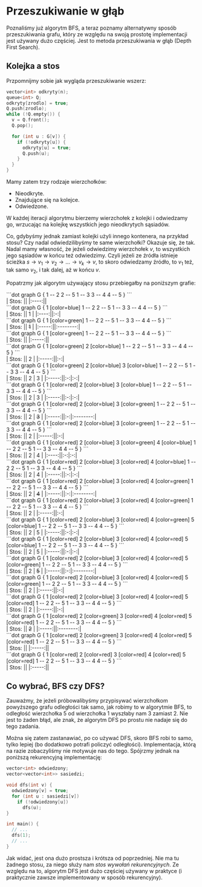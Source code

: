 # Przeszukiwanie w głąb

Poznaliśmy już algorytm BFS, a teraz poznamy alternatywny sposób przeszukiwania
grafu, który ze względu na swoją prostotę implementacji jest używany dużo
częściej. Jest to metoda przeszukiwania w głąb (Depth First Search).

## Kolejka a stos

Przpomnijmy sobie jak wygląda przeszukiwanie wszerz:

```cpp
vector<int> odkryty(n);
queue<int> Q;
odkryty[zrodlo] = true;
Q.push(zrodlo);
while (!Q.empty()) {
  v = Q.front();
  Q.pop();

  for (int u : G[v]) {
    if (!odkryty[u]) {
      odkryty[u] = true;
      Q.push(u);
    }
  }
}
```

Mamy zatem trzy rodzaje wierzchołków:

- Nieodkryte.
- Znajdujące się na kolejce.
- Odwiedzone.

W każdej iteracji algorytmu bierzemy wierzchołek z kolejki i odwiedzamy go,
wrzucając na kolejkę wszystkich jego nieodkrytych sąsiadów.

Co, gdybyśmy jednak zamiast kolejki użyli innego kontenera, na przykład stosu?
Czy nadal odwiedzilibyśmy te same wierzchołki? Okazuje się, że tak. Nadal mamy
własność, że jeżeli odwiedzimy wierzchołek $v$, to wszystkich jego sąsiadów w
końcu też odwiedzimy. Czyli jeżeli ze źródła istnieje ścieżka $s \rightarrow v_1
\rightarrow v_2 \rightarrow \ldots \rightarrow v_k \rightarrow v$, to skoro
odwiedzamy źródło, to $v_1$ też, tak samo $v_2$, i tak dalej, aż w końcu $v$.

Popatrzmy jak algorytm używający stosu przebiegałby na poniższym grafie:

<div id='graph1' markdown>
```dot
graph G {
  1 -- 2
  2 -- 5
  1 -- 3
  3 -- 4
  4 -- 5
}
```
<div class="oneline-table" markdown>
| Stos: ||
|:----:||
</div>
</div>
<div id='graph2' markdown>
```dot
graph G {
  1 [color=blue]
  1 -- 2
  2 -- 5
  1 -- 3
  3 -- 4
  4 -- 5
}
```
<div class="oneline-table" markdown>
| Stos: || 1 |
|:----:||:-:|
</div>
</div>
<div id='graph3' markdown>
```dot
graph G {
  1 [color=green]
  1 -- 2
  2 -- 5
  1 -- 3
  3 -- 4
  4 -- 5
}
```
<div class="oneline-table" markdown>
| Stos: || <s>1</s> |
|:-----:||:--------:|
</div>
</div>
<div id='graph3-1' markdown>
```dot
graph G {
  1 [color=green]
  1 -- 2
  2 -- 5
  1 -- 3
  3 -- 4
  4 -- 5
}
```
<div class="oneline-table" markdown>
| Stos: ||
|:-----:||
</div>
</div>
<div id='graph4' markdown>
```dot
graph G {
  1 [color=green]
  2 [color=blue]
  1 -- 2
  2 -- 5
  1 -- 3
  3 -- 4
  4 -- 5
}
```
<div class="oneline-table" markdown>
| Stos: || 2 |
|:-----:||:-:|
</div>
</div>
<div id='graph5' markdown>
```dot
graph G {
  1 [color=green]
  2 [color=blue]
  3 [color=blue]
  1 -- 2
  2 -- 5
  1 -- 3
  3 -- 4
  4 -- 5
}
```
<div class="oneline-table" markdown>
| Stos: || 2 | 3 |
|:-----:||:-:|:-:|
</div>
</div>
<div id='graph6' markdown>
```dot
graph G {
  1 [color=red]
  2 [color=blue]
  3 [color=blue]
  1 -- 2
  2 -- 5
  1 -- 3
  3 -- 4
  4 -- 5
}
```
<div class="oneline-table" markdown>
| Stos: || 2 | 3 |
|:-----:||:-:|:-:|
</div>
</div>
<div id='graph7' markdown>
```dot
graph G {
  1 [color=red]
  2 [color=blue]
  3 [color=green]
  1 -- 2
  2 -- 5
  1 -- 3
  3 -- 4
  4 -- 5
}
```
<div class="oneline-table" markdown>
| Stos: || 2 | <s>3</s> |
|:-----:||:-:|:--------:|
</div>
</div>
<div id='graph7-1' markdown>
```dot
graph G {
  1 [color=red]
  2 [color=blue]
  3 [color=green]
  1 -- 2
  2 -- 5
  1 -- 3
  3 -- 4
  4 -- 5
}
```
<div class="oneline-table" markdown>
| Stos: || 2 |
|:-----:||:-:|
</div>
</div>
<div id='graph8' markdown>
```dot
graph G {
  1 [color=red]
  2 [color=blue]
  3 [color=green]
  4 [color=blue]
  1 -- 2
  2 -- 5
  1 -- 3
  3 -- 4
  4 -- 5
}
```
<div class="oneline-table" markdown>
| Stos: || 2 | 4 |
|:----:||:-:|:-:|
</div>
</div>
<div id='graph9' markdown>
```dot
graph G {
  1 [color=red]
  2 [color=blue]
  3 [color=red]
  4 [color=blue]
  1 -- 2
  2 -- 5
  1 -- 3
  3 -- 4
  4 -- 5
}
```
<div class="oneline-table" markdown>
| Stos: || 2 | 4 |
|:-----:||:-:|:-:|
</div>
</div>
<div id='graph10' markdown>
```dot
graph G {
  1 [color=red]
  2 [color=blue]
  3 [color=red]
  4 [color=green]
  1 -- 2
  2 -- 5
  1 -- 3
  3 -- 4
  4 -- 5
}
```
<div class="oneline-table" markdown>
| Stos: || 2 | <s>4</s> |
|:-----:||:-:|:--------:|
</div>
</div>
<div id='graph10-1' markdown>
```dot
graph G {
  1 [color=red]
  2 [color=blue]
  3 [color=red]
  4 [color=green]
  1 -- 2
  2 -- 5
  1 -- 3
  3 -- 4
  4 -- 5
}
```
<div class="oneline-table" markdown>
| Stos: || 2 |
|:-----:||:-:|
</div>
</div>
<div id='graph11' markdown>
```dot
graph G {
  1 [color=red]
  2 [color=blue]
  3 [color=red]
  4 [color=green]
  5 [color=blue]
  1 -- 2
  2 -- 5
  1 -- 3
  3 -- 4
  4 -- 5
}
```
<div class="oneline-table" markdown>
| Stos: || 2 | 5 |
|:-----:||:-:|:-:|
</div>
</div>
<div id='graph12' markdown>
```dot
graph G {
  1 [color=red]
  2 [color=blue]
  3 [color=red]
  4 [color=red]
  5 [color=blue]
  1 -- 2
  2 -- 5
  1 -- 3
  3 -- 4
  4 -- 5
}
```
<div class="oneline-table" markdown>
| Stos: || 2 | 5 |
|:-----:||:-:|:-:|
</div>
</div>
<div id='graph13' markdown>
```dot
graph G {
  1 [color=red]
  2 [color=blue]
  3 [color=red]
  4 [color=red]
  5 [color=green]
  1 -- 2
  2 -- 5
  1 -- 3
  3 -- 4
  4 -- 5
}
```
<div class="oneline-table" markdown>
| Stos: || 2 | <s>5</s> |
|:-----:||:-:|:--------:|
</div>
</div>
<div id='graph13-1' markdown>
```dot
graph G {
  1 [color=red]
  2 [color=blue]
  3 [color=red]
  4 [color=red]
  5 [color=green]
  1 -- 2
  2 -- 5
  1 -- 3
  3 -- 4
  4 -- 5
}
```
<div class="oneline-table" markdown>
| Stos: || 2 |
|:-----:||:-:|
</div>
</div>
<div id='graph14' markdown>
```dot
graph G {
  1 [color=red]
  2 [color=blue]
  3 [color=red]
  4 [color=red]
  5 [color=red]
  1 -- 2
  2 -- 5
  1 -- 3
  3 -- 4
  4 -- 5
}
```
<div class="oneline-table" markdown>
| Stos: || 2 |
|:-----:||:-:|
</div>
</div>
<div id='graph15' markdown>
```dot
graph G {
  1 [color=red]
  2 [color=green]
  3 [color=red]
  4 [color=red]
  5 [color=red]
  1 -- 2
  2 -- 5
  1 -- 3
  3 -- 4
  4 -- 5
}
```
<div class="oneline-table" markdown>
| Stos: || <s>2</s> |
|:-----:||:--------:|
</div>
</div>
<div id='graph15-1' markdown>
```dot
graph G {
  1 [color=red]
  2 [color=green]
  3 [color=red]
  4 [color=red]
  5 [color=red]
  1 -- 2
  2 -- 5
  1 -- 3
  3 -- 4
  4 -- 5
}
```
<div class="oneline-table" markdown>
| Stos: ||
|:-----:||
</div>
</div>
<div id='graph16' markdown>
```dot
graph G {
  1 [color=red]
  2 [color=red]
  3 [color=red]
  4 [color=red]
  5 [color=red]
  1 -- 2
  2 -- 5
  1 -- 3
  3 -- 4
  4 -- 5
}
```
<script src="https://code.jquery.com/jquery-3.7.1.min.js"></script>
<div class="oneline-table" markdown>
| Stos: ||
|:-----:||
</div>
</div>
<script>
jQuery(function () {
  var $els = $('div[id^=graph]'),
    i = 0,
    len = $els.length;
  $els.slice(1).hide();
  setInterval(function () {
    $els.eq(i).hide(0, function () {
      i = (i + 1) % len
      $els.eq(i).show();
    })
  }, 1500)
})
</script>

## Co wybrać, BFS czy DFS?

Zauważmy, że jeżeli próbowalibyśmy przypisywać wierzchołkom powyższego grafu
odległości tak samo, jak robimy to w algorytmie BFS, to odległość wierzchołka
$5$ od wierzchołka $1$ wyszłaby nam $3$ zamiast $2$. Nie jest to żaden błąd, ale
znak, że algorytm DFS po prostu nie nadaje się do tego zadania.

Można się zatem zastanawiać, po co używać DFS, skoro BFS robi to samo, tylko
lepiej (bo dodatkowo potrafi policzyć odległości). Implementacja, którą na razie
zobaczyliśmy nie motywuje nas do tego. Spójrzmy jednak na poniższą rekurencyjną
implementację:

```cpp
vector<int> odwiedzony;
vector<vector<int>> sasiedzi;

void dfs(int v) {
  odwiedzony[v] = true;
  for (int u : sasiedzi[v])
    if (!odwiedzony[u])
      dfs(u);
}

int main() {
  // ...
  dfs(1);
  // ...
}
```

Jak widać, jest ona dużo prostsza i krótsza od poprzedniej. Nie ma tu żadnego
stosu, za niego służy nam *stos wywołań rekurencyjnych*. Ze względu na to,
algorytm DFS jest dużo częściej używany w praktyce (i praktycznie zawsze
implementowany w sposób rekurencyjny).
